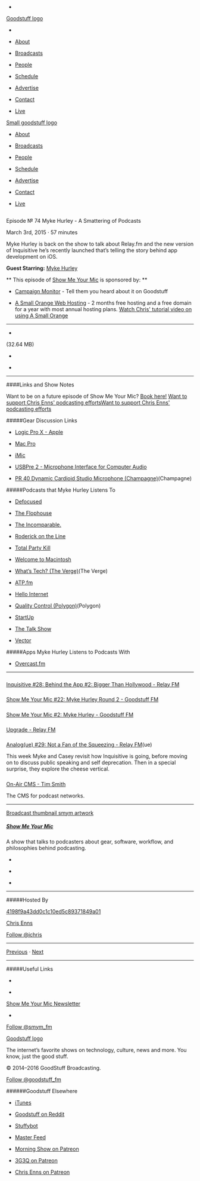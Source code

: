 

-
[Goodstuff logo](http://www.goodstuff.fm/)[](/assets/goodstuff_logo-17c1fe6f378352de5d7345f76152130b.svg)

-


-  [About](/about)

-  [Broadcasts](/broadcasts)

-  [People](/people)

-  [Schedule](/schedule)

-  [Advertise](/advertise)

-  [Contact](/contact)

-  [Live](/live)


[Small goodstuff logo](http://www.goodstuff.fm/)[](/assets/small_goodstuff_logo-bf032e72b9ec41494f4d90905f1ad619.svg)


-  [About](/about)

-  [Broadcasts](/broadcasts)

-  [People](/people)

-  [Schedule](/schedule)

-  [Advertise](/advertise)

-  [Contact](/contact)

-  [Live](/live)


##
Episode № 74
Myke Hurley - A Smattering of Podcasts


March 3rd, 2015
&middot;
57
minutes


Myke Hurley is back on the show to talk about Relay.fm and the new version of Inquisitive he&rsquo;s recently launched that&rsquo;s telling the story behind app development on iOS.


**Guest Starring:**
[Myke Hurley](/people/imyke)


**
This episode of
[Show Me Your Mic](/smym)
is sponsored by:
**


-  [Campaign Monitor](http://www.campaignmonitor.com/) - Tell them you heard about it on Goodstuff

-  [A Small Orange Web Hosting](http://www.asmallorange.com?a_aid=ichris) - 2 months free hosting and a free domain for a year with most annual hosting plans.  [Watch Chris' tutorial video on using A Small Orange](https://www.youtube.com/watch?v=_dQr69-dkbU)


------------------------------


-
[](http://podcasts-1.feedpress.co/10590/smym-74.mp3)(32.64 MB)

-
[](http://twitter.com/intent/tweet?text=Show%20Me%20Your%20Mic%20%E2%84%96%2074%20on%20@goodstuff_fm%20-%20http://goodstuff.fm/smym/74)

-
[](http://www.facebook.com/sharer/sharer.php?u=http://goodstuff.fm/smym/74)


------------------------------


####Links and Show Notes


Want to be on a future episode of Show Me Your Mic?  [Book here!](https://goodstuff.appointlet.com)
[Want to support Chris Enns' podcasting efforts](http://www.patreon.com/ichris)[Want to support Chris Enns' podcasting efforts](https://s3.amazonaws.com/patreon_public_assets/kaGh5_patreon_name_and_message.png)


#####Gear Discussion Links


-  [Logic Pro X - Apple](https://itunes.apple.com/ca/app/logic-pro-x/id634148309?mt=12&uo=4&at=10l4Ki)

-  [Mac Pro](http://www.apple.com/mac-pro/)

-  [iMic](http://store.griffintechnology.com/imic)

-  [USBPre 2 - Microphone Interface for Computer Audio](http://www.bhphotovideo.com/c/product/734341-REG/Sound_Devices_USBPRE_2_USBPre_2_Microphone.html/BI/19457/KBID/11631/kw/SOUSBPRE2/DFF/d10-v2-t1-xSOUSBPRE2)

-  [PR 40 Dynamic Cardioid Studio Microphone (Champagne)](http://www.bhphotovideo.com/c/product/608326-REG/Heil_Sound_PR_40_PR_40_Dynamic_Super.html/BI/19457/KBID/11631/kw/HEPR40/DFF/d10-v2-t1-xHEPR40)(Champagne)


#####Podcasts that Myke Hurley Listens To


-  [Defocused](http://defocused.co)

-  [The Flophouse](http://www.flophousepodcast.com)

-  [The Incomparable.](https://www.theincomparable.com)

-  [Roderick on the Line](http://www.merlinmann.com/roderick/)

-  [Total Party Kill](https://www.theincomparable.com/tpk/)

-  [Welcome to Macintosh](http://www.macintosh.fm)

-  [What&rsquo;s Tech? (The Verge)](http://www.theverge.com/2015/2/12/8027173/verge-podcast-whats-tech-itunes-drones-smartwatches)(The Verge)

-  [ATP.fm](http://atp.fm)

-  [Hello Internet](http://www.hellointernet.fm)

-  [Quality Control (Polygon)](http://www.polygon.com/quality-control)(Polygon)

-  [StartUp](http://gimletmedia.com/show/startup/)

-  [The Talk Show](http://daringfireball.net/thetalkshow/)

-  [Vector](http://www.imore.com/vector)


#####Apps Myke Hurley Listens to Podcasts With


-  [Overcast.fm](https://overcast.fm/)


------------------------------


#####
[Inquisitive #28: Behind the App #2: Bigger Than Hollywood - Relay FM](http://www.relay.fm/inquisitive/28)


#####
[Show Me Your Mic #22: Myke Hurley Round 2 - Goodstuff FM](http://goodstuff.fm/smym/22)


#####
[Show Me Your Mic #2: Myke Hurley - Goodstuff FM](http://goodstuff.fm/smym/2)


#####
[Upgrade - Relay FM](http://www.relay.fm/upgrade)


#####
[Analog(ue) #29: Not a Fan of the Squeezing - Relay FM](http://www.relay.fm/analogue/29)(ue)


This week Myke and Casey revisit how Inquisitive is going, before moving on to discuss public speaking and self deprecation. Then in a special surprise, they explore the cheese vertical.


#####
[On-Air CMS - Tim Smith](http://ttimsmith.com/cms/)


The CMS for podcast networks.


------------------------------


[Broadcast thumbnail smym artwork](/smym)[](https://goodstuffs3.s3.amazonaws.com/uploads/broadcast/image/18/broadcast_thumbnail_smym_artwork.png)

##### [Show Me Your Mic](/smym)


A show that talks to podcasters about gear, software, workflow, and philosophies behind podcasting.

-
[](https://geo.itunes.apple.com/ca/podcast/show-me-your-mic/id602836998?mt=2&at=10l4Ki)

-
[](http://feeds.goodstuff.fm/smym)

-
[](mailto:chris+smym@goodstuff.fm?cc=sponsorship%40goodstuff.fm&subject=%5BGoodStuff%20FM%5D%20Sponsorship%20Inquiry%20for%20Show%20Me%20Your%20Mic)


------------------------------


#####Hosted By


[4198f9a43dd0c1c10ed5c89371849a01](/people/chris-enns)[](http://gravatar.com/avatar/4198f9a43dd0c1c10ed5c89371849a01.png?s=300&r=pg)

[Chris Enns](/people/chris-enns)


[Follow @ichris](https://twitter.com/ichris)


------------------------------


[Previous](/smym/73)
&middot;
[Next](/smym/75)


------------------------------


#####Useful Links

-
[](mailto:chris+smym@goodstuff.fm?subject=%5BGoodstuff%20FM%5D%20Feedback%20for%20Show%20Me%20Your%20Mic)

-
[Show Me Your Mic Newsletter](http://www.goodstuff.fm/smym/newsletter)


-
[Follow @smym_fm](https://twitter.com/smym_fm)


[Goodstuff logo](http://www.goodstuff.fm/)[](/assets/goodstuff_logo-17c1fe6f378352de5d7345f76152130b.svg)


The internet’s favorite shows on technology, culture, news and more. You know, just the good stuff.


&copy; 2014&ndash;2016 GoodStuff Broadcasting.

[Follow @goodstuff_fm](https://twitter.com/goodstufffm)


######Goodstuff Elsewhere

-  [iTunes](https://itunes.apple.com/us/artist/goodstuff-fm/id843385597?mt=2)

-  [Goodstuff on Reddit](https://www.reddit.com/r/Goodstuff_fm/)

-  [Stuffybot](http://stuffybot.goodstuff.fm)

-  [Master Feed](/master/feed)

-  [Morning Show on Patreon](https://www.patreon.com/morningshow)

-  [3G3Q on Patreon](https://www.patreon.com/3g3q)

-  [Chris Enns on Patreon](https://www.patreon.com/ichris)
